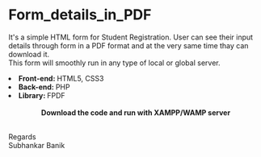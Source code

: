# Form_details_in_PDF

It's a simple HTML form for Student Registration. User can see their input details through form in a PDF format and at the very same time thay can download it.<br>
This form will smoothly run in any type of local or global server.<br>
<li><b>Front-end: </b>HTML5, CSS3</li>
<li><b>Back-end: </b>PHP</li>
<li><b>Library: </b>FPDF</li>
<br>
<center><b>Download the code and run with XAMPP/WAMP server</b></center><p>
<br>
Regards<br>
Subhankar Banik

